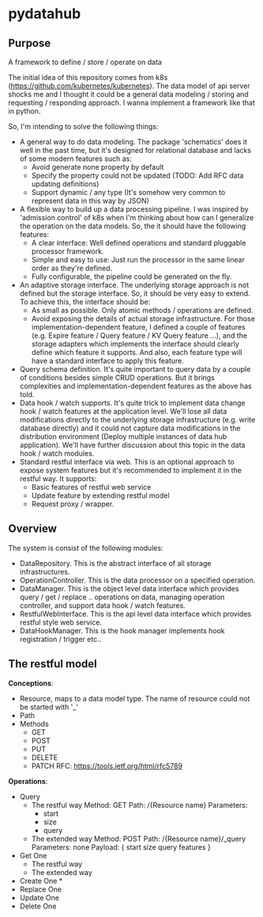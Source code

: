 # pydatahub

## Purpose

A framework to define / store / operate on data

The initial idea of this repository comes from k8s (https://github.com/kubernetes/kubernetes). The data model of api server shocks me and I thought it could be a general data modeling / storing and requesting / responding approach. I wanna implement a framework like that in python.

So, I'm intending to solve the following things:

* A general way to do data modeling. The package 'schematics' does it well in the past time, but it's designed for relational database and lacks of some modern features such as:
  * Avoid generate none property by default
  * Specify the property could not be updated (TODO: Add RFC data updating definitions)
  * Support dynamic / any type (It's somehow very common to represent data in this way by JSON)
* A flexible way to build up a data processing pipeline. I was inspired by 'admission control' of k8s when I'm thinking about how can I generalize the operation on the data models. So, the it should have the following features:
  * A clear interface: Well defined operations and standard pluggable processor framework.
  * Simple and easy to use: Just run the processor in the same linear order as they're defined.
  * Fully configurable, the pipeline could be generated on the fly.
* An adaptive storage interface. The underlying storage approach is not defined but the storage interface. So, it should be very easy to extend. To achieve this, the interface should be:
  * As small as possible. Only atomic methods / operations are defined.
  * Avoid exposing the details of actual storage infrastructure. For those implementation-dependent feature, I defined a couple of features (e.g. Expire feature / Query feature / KV Query feature ...), and the storage adapters which implements the interface should clearly define which feature it supports. And also, each feature type will have a standard interface to apply this feature.
* Query schema definition. It's quite important to query data by a couple of conditions besides simple CRUD operations. But it brings complexities and implementation-dependent features as the above has told.
* Data hook / watch supports. It's quite trick to implement data change hook / watch features at the application level. We'll lose all data modifications directly to the underlying storage infrastructure (e.g. write database directly) and it could not capture data modifications in the distribution environment (Deploy multiple instances of data hub application). We'll have further discussion about this topic in the data hook / watch modules.
* Standard restful interface via web. This is an optional approach to expose system features but it's recommended to implement it in the restful way. It supports:
  * Basic features of restful web service
  * Update feature by extending restful model
  * Request proxy / wrapper.

## Overview

The system is consist of the following modules:

* DataRepository. This is the abstract interface of all storage infrastructures.
* OperationController. This is the data processor on a specified operation.
* DataManager. This is the object level data interface which provides query / get / replace .. operations on data, managing operation controller, and support data hook / watch features.
* RestfulWebInterface. This is the api level data interface which provides restful style web service.
* DataHookManager. This is the hook manager implements hook registration / trigger etc..

## The restful model

__Conceptions__:

* Resource, maps to a data model type. The name of resource could not be started with '\_'
* Path
* Methods
  * GET
  * POST
  * PUT
  * DELETE
  * PATCH
    RFC: https://tools.ietf.org/html/rfc5789

__Operations__:

* Query
  * The restful way
    Method: GET
    Path: /{Resource name}
    Parameters:
    * start
    * size
    * query
  * The extended way
    Method: POST
    Path: /{Resource name}/\_query
    Parameters: none
    Payload:
    {
        start
        size
        query
        features
    }
* Get One
  * The restful way
  * The extended way
* Create One
  *
* Replace One
* Update One
* Delete One
